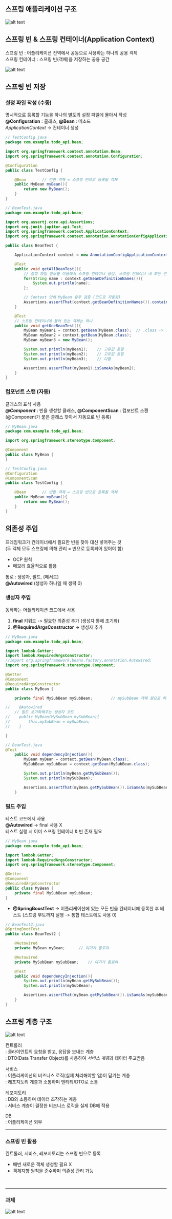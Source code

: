 ## 스프링 애플리케이션 구조

![alt text](image.png)

## 스프링 빈 & 스프링 컨테이너(Application Context)

스프링 빈 : 어플리케이션 전역에서 공동으로 사용하는 하나의 공용 객체  
스프링 컨테이너 : 스프링 빈(객체)을 저장하는 공용 공간

![alt text](image-1.png)

## 스프링 빈 저장

### 설정 파일 작성 (수동)

명시적으로 등록할 기능을 하나의 별도의 설정 파일에 몰아서 작성  
**@Configuration** : 클래스, **@Bean** : 메소드  
_ApplicationContext_ -> 컨테이너 생성

```java
// TestConfig.java
package com.example.todo_api.bean;

import org.springframework.context.annotation.Bean;
import org.springframework.context.annotation.Configuration;

@Configuration
public class TestConfig {

    @Bean       // 반환 객체 = 스프링 빈으로 등록될 객체
    public MyBean myBean(){
        return new MyBean();
    }
}
```

```java
// BeanTest.java
package com.example.todo_api.bean;

import org.assertj.core.api.Assertions;
import org.junit.jupiter.api.Test;
import org.springframework.context.ApplicationContext;
import org.springframework.context.annotation.AnnotationConfigApplicationContext;

public class BeanTest {

    ApplicationContext context = new AnnotationConfigApplicationContext(TestConfig.class);  // context 생성

    @Test
    public void getAllBeanTest(){
        // 설정 파일 정보를 이용해서 스프링 컨테이너 생성, 스프링 컨테이너 내 모든 빈 조회
        for(String name : context.getBeanDefinitionNames()){
            System.out.println(name);
        };

        // Context 안에 MyBean 유무 검증 (코드로 자동화)
        Assertions.assertThat(context.getBeanDefinitionNames()).contains("myBean");
    }

    @Test
    // 스프링 컨테이너에 들어 있는 객체는 하나
    public void getOneBeanTest(){
        MyBean myBean1 = context.getBean(MyBean.class);  // .class -> 스프링 객체 타입으로 가져옴
        MyBean myBean2 = context.getBean(MyBean.class);
        MyBean myBean3 = new MyBean();

        System.out.println(myBean1);    // 고유값 동일
        System.out.println(myBean2);    // 고유값 동일
        System.out.println(myBean3);    // 다름

        Assertions.assertThat(myBean1).isSameAs(myBean2);
    }
}
```

### 컴포넌트 스캔 (자동)

클래스의 표식 사용  
**_@Component_** : 빈을 생성할 클래스, **@ComponentScan** : 컴포넌트 스캔 (@Component가 붙은 클래스 찾아서 자동으로 빈 등록)

```java
// MyBean.java
package com.example.todo_api.bean;

import org.springframework.stereotype.Component;

@Component
public class MyBean {
}

```

```java
// TestConfig.java
@Configuration
@ComponentScan
public class TestConfig {

    @Bean       // 반환 객체 = 스프링 빈으로 등록될 객체
    public MyBean myBean(){
        return new MyBean();
    }
}
```

## 의존성 주입

프레임워크가 컨테이너에서 필요한 빈을 찾아 대신 넣어주는 것  
(두 객체 모두 스프링에 의해 관리 = 빈으로 등록되어 있어야 함)

- OCP 원칙
- 메모리 효율적으로 활용

통로 : 생성자, 필드, (메서드)  
**@Autowired** (생성자 하나일 때 생략 0)

### 생성자 주입

동작하는 어플리케이션 코드에서 사용

1. **final** 키워드 -> 필요한 의존성 추가 (생성자 통해 초기화)
2. **@RequiredArgsConstructor** -> 생성자 추가

```java
// MyBean.java
package com.example.todo_api.bean;

import lombok.Getter;
import lombok.RequiredArgsConstructor;
//import org.springframework.beans.factory.annotation.Autowired;
import org.springframework.stereotype.Component;

@Getter
@Component
@RequiredArgsConstructor
public class MyBean {

    private final MySubBean mySubBean;        // mySubBean 객체 필요로 하는 의존성 생성

//    @Autowired
    // 필드 초기화해주는 생성자 코드
//    public MyBean(MySubBean mySubBean){
//        this.mySubBean = mySubBean;
//    }

}
```

```java
// BeanTest.java
@Test
    public void dependencyInjection(){
        MyBean myBean = context.getBean(MyBean.class);
        MySubBean mySubBean = context.getBean(MySubBean.class);

        System.out.println(myBean.getMySubBean());
        System.out.println(mySubBean);

        Assertions.assertThat(myBean.getMySubBean()).isSameAs(mySubBean);
    }
```

### 필드 주입

테스트 코드에서 사용  
**@Autowired** -> final 사용 X  
테스트 실행 시 이미 스프링 컨테이너 & 빈 존재 필요

```java
// MyBean.java
package com.example.todo_api.bean;

import lombok.Getter;
import lombok.RequiredArgsConstructor;
import org.springframework.stereotype.Component;

@Getter
@Component
@RequiredArgsConstructor
public class MyBean {
    private final MySubBean mySubBean;
}
```

- **@SpringBoostTest** -> 어플리케이션에 있는 모든 빈을 컨테이너에 등록한 후 테스트 (스프링 부트까지 실행 -> 통합 테스트에도 사용 0)

```java
// BeanTest2.java
@SpringBootTest
public class BeanTest2 {

    @Autowired
    private MyBean myBean;      // 여기가 통로야

    @Autowired
    private MySubBean mySubBean;    // 여기가 통로야

    @Test
    public void dependencyInjection(){
        System.out.println(myBean.getMySubBean());
        System.out.println(mySubBean);

        Assertions.assertThat(myBean.getMySubBean()).isSameAs(mySubBean);
    }
}
```

## 스프링 계층 구조

![alt text](image-2.png)

컨트롤러  
: 클라이언트의 요청을 받고, 응답을 보내는 계층  
: DTO(Data Transfer Object)를 사용하여 *서비스 계층*과 데이터 주고받음

서비스  
: 어플리케이션의 비즈니스 로직(실제 처리해야할 일)이 담기는 계층  
: 레포지토리 계층과 소통하며 엔티티/DTO로 소통

레포지토리  
: DB와 소통하며 데이터 조작하는 계층  
: 서비스 계층이 결정한 비즈니스 로직을 실제 DB에 적용

DB  
: 어플리케이션 외부

---

### 스프링 빈 활용

컨트롤러, 서비스, 레포지토리는 스프링 빈으로 등록

- 매번 새로운 객체 생성할 필요 X
- 객체지향 원칙을 준수하며 의존성 관리 가능

&nbsp;

---

### 과제

![alt text](image-3.png)
